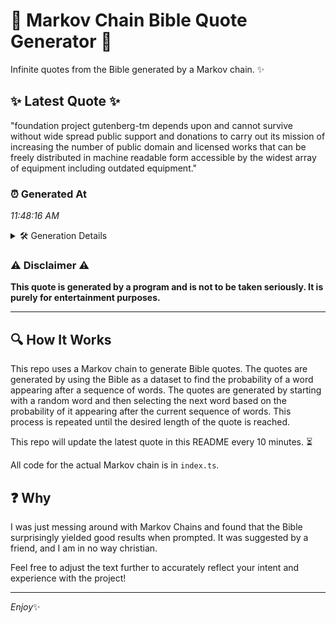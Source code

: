 # 📖 Markov Chain Bible Quote Generator 📖

Infinite quotes from the Bible generated by a Markov chain. ✨

## ✨ Latest Quote ✨
"foundation project gutenberg-tm depends upon and cannot survive without wide spread public support and donations to carry out its mission of increasing the number of public domain and licensed works that can be freely distributed in machine readable form accessible by the widest array of equipment including outdated equipment."

### ⏰ Generated At
*11:48:16 AM*

<details>
    <summary>🛠️ Generation Details</summary>
    <p>
        <strong>🌱 Seed:</strong> foundation<br>
        <strong>🔄 Iterations:</strong> 48<br>
        <strong>📜 Context History:</strong><br>[ foundation ]: project<br>[ foundation, project ]: gutenberg-tm<br>[ foundation, project, gutenberg-tm ]: depends<br>[ foundation, project, gutenberg-tm, depends ]: upon<br>[ foundation, project, gutenberg-tm, depends, upon ]: and<br>[ foundation, project, gutenberg-tm, depends, upon, and ]: cannot<br>[ project, gutenberg-tm, depends, upon, and, cannot ]: survive<br>[ gutenberg-tm, depends, upon, and, cannot, survive ]: without<br>[ depends, upon, and, cannot, survive, without ]: wide<br>[ upon, and, cannot, survive, without, wide ]: spread<br>[ and, cannot, survive, without, wide, spread ]: public<br>[ cannot, survive, without, wide, spread, public ]: support<br>[ survive, without, wide, spread, public, support ]: and<br>[ without, wide, spread, public, support, and ]: donations<br>[ wide, spread, public, support, and, donations ]: to<br>[ spread, public, support, and, donations, to ]: carry<br>[ public, support, and, donations, to, carry ]: out<br>[ support, and, donations, to, carry, out ]: its<br>[ and, donations, to, carry, out, its ]: mission<br>[ donations, to, carry, out, its, mission ]: of<br>[ to, carry, out, its, mission, of ]: increasing<br>[ carry, out, its, mission, of, increasing ]: the<br>[ out, its, mission, of, increasing, the ]: number<br>[ its, mission, of, increasing, the, number ]: of<br>[ mission, of, increasing, the, number, of ]: public<br>[ of, increasing, the, number, of, public ]: domain<br>[ increasing, the, number, of, public, domain ]: and<br>[ the, number, of, public, domain, and ]: licensed<br>[ number, of, public, domain, and, licensed ]: works<br>[ of, public, domain, and, licensed, works ]: that<br>[ public, domain, and, licensed, works, that ]: can<br>[ domain, and, licensed, works, that, can ]: be<br>[ and, licensed, works, that, can, be ]: freely<br>[ licensed, works, that, can, be, freely ]: distributed<br>[ works, that, can, be, freely, distributed ]: in<br>[ that, can, be, freely, distributed, in ]: machine<br>[ can, be, freely, distributed, in, machine ]: readable<br>[ be, freely, distributed, in, machine, readable ]: form<br>[ freely, distributed, in, machine, readable, form ]: accessible<br>[ distributed, in, machine, readable, form, accessible ]: by<br>[ in, machine, readable, form, accessible, by ]: the<br>[ machine, readable, form, accessible, by, the ]: widest<br>[ readable, form, accessible, by, the, widest ]: array<br>[ form, accessible, by, the, widest, array ]: of<br>[ accessible, by, the, widest, array, of ]: equipment<br>[ by, the, widest, array, of, equipment ]: including<br>[ the, widest, array, of, equipment, including ]: outdated<br>[ widest, array, of, equipment, including, outdated ]: equipment.<br>
    </p>
</details>

### ⚠️ Disclaimer ⚠️
**This quote is generated by a program and is not to be taken seriously. It is purely for entertainment purposes.**

---

## 🔍 How It Works

This repo uses a Markov chain to generate Bible quotes. The quotes are generated by using the Bible as a dataset to find the probability of a word appearing after a sequence of words. The quotes are generated by starting with a random word and then selecting the next word based on the probability of it appearing after the current sequence of words. This process is repeated until the desired length of the quote is reached.

This repo will update the latest quote in this README every 10 minutes. ⏳

All code for the actual Markov chain is in `index.ts`.

## ❓ Why

I was just messing around with Markov Chains and found that the Bible surprisingly yielded good results when prompted. 
It was suggested by a friend, and I am in no way christian.

Feel free to adjust the text further to accurately reflect your intent and experience with the project!

---

*Enjoy*✨
